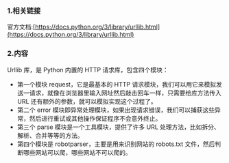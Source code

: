 ### 1.相关链接

官方文档:[https://docs.python.org/3/library/urllib.html](https://docs.python.org/3/library/urllib.html)

### 2.内容

Urllib 库，是 Python 内置的 HTTP 请求库，包含四个模块：

* 第一个模块 request，它是最基本的 HTTP 请求模块，我们可以用它来模拟发送一请求，就像在浏览器里输入网址然后敲击回车一样，只需要给库方法传入 URL 还有额外的参数，就可以模拟实现这个过程了。
* 第二个 error 模块即异常处理模块，如果出现请求错误，我们可以捕获这些异常，然后进行重试或其他操作保证程序不会意外终止。
* 第三个 parse 模块是一个工具模块，提供了许多 URL 处理方法，比如拆分、解析、合并等等的方法。
* 第四个模块是 robotparser，主要是用来识别网站的 robots.txt 文件，然后判断哪些网站可以爬，哪些网站不可以爬的。



